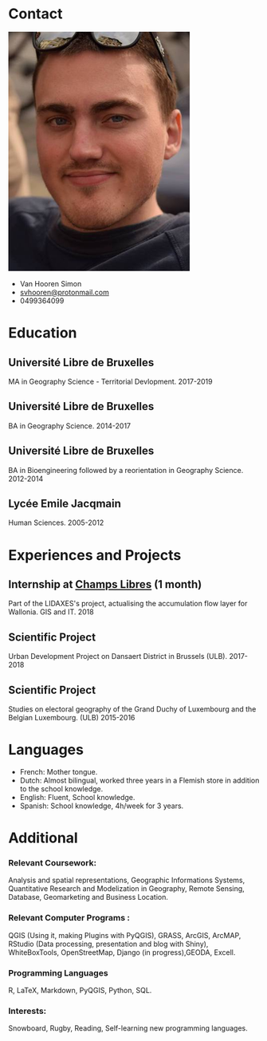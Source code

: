 # Contact

![Simon](/images/Photocv.png)


* Van Hooren Simon
* svhooren@protonmail.com
* 0499364099

# Education

## Université Libre de Bruxelles 
MA in Geography Science - Territorial Devlopment.                                                                    2017-2019
## Université Libre de Bruxelles 
BA in Geography Science.                                                                                             2014-2017
## Université Libre de Bruxelles
BA in Bioengineering followed by a reorientation in Geography Science.                                               2012-2014
## Lycée Emile Jacqmain
Human Sciences.                                                                                                      2005-2012

# Experiences and Projects

## Internship at [Champs Libres](https://www.champs-libres.coop) (1 month)
Part of the LIDAXES's project, actualising the accumulation flow layer for Wallonia. GIS and IT.                     2018
## Scientific Project
Urban Development Project on Dansaert District in Brussels (ULB).                                                    2017-2018
## Scientific Project
Studies on electoral geography of the Grand Duchy of Luxembourg and the Belgian Luxembourg. (ULB)                    2015-2016

# Languages

* French: Mother tongue.
* Dutch: Almost bilingual, worked three years in a Flemish store in addition to the school knowledge.
* English: Fluent, School knowledge.
* Spanish: School knowledge, 4h/week for 3 years.

# Additional

### Relevant Coursework: 
Analysis and spatial representations, Geographic Informations Systems, Quantitative Research and Modelization in Geography, Remote Sensing, Database, Geomarketing and Business Location.
### Relevant Computer Programs :
QGIS (Using it, making Plugins with PyQGIS), GRASS, ArcGIS, ArcMAP, RStudio (Data processing, presentation and blog with Shiny), WhiteBoxTools, OpenStreetMap, Django (in progress),GEODA, Excell.
### Programming Languages
R, LaTeX, Markdown, PyQGIS, Python, SQL.
### Interests:
Snowboard, Rugby, Reading, Self-learning new programming languages.






